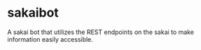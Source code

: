# sakaibot
A sakai bot that utilizes the REST endpoints on the sakai to make information easily accessible.
